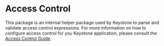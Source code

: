 <!--[meta]
title: Access Control
[meta]-->

# Access Control

This package is an internal helper package used by Keystone to parse and validate access control expressions.
For more information on how to configure access control for you Keystone application, please consult the [Access Control Guide](../../docs/discussions/access-control.md).
